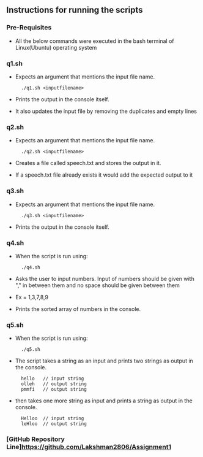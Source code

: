 ## Instructions for running the scripts

### Pre-Requisites
- All the below commands were executed in the bash terminal of Linux(Ubuntu) operating system

### q1.sh
- Expects an argument  that mentions the input file name.
        
        ./q1.sh <inputfilename>
- Prints the output in the console itself.
- It also updates the input file by removing the duplicates and empty lines

### q2.sh
- Expects an argument that mentions the input file name.
        
        ./q2.sh <inputfilename>
        
- Creates a file called speech.txt and stores the output in it.
- If a speech.txt file already exists it would add the expected output to it

### q3.sh
- Expects an argument  that mentions the input file name.
        
        ./q3.sh <inputfilename>
        
- Prints the output in the console itself.

### q4.sh
- When the script is run using:
        
        ./q4.sh
        
- Asks the user to input numbers. Input of numbers should be given with "," in between them and no space should be given between them
- Ex = 1,3,7,8,9
        
- Prints the sorted array of numbers in the console.

### q5.sh
- When the script is run using:
        
        ./q5.sh
        
- The script takes a string as an input and prints two strings as output in the console.
        
        hello   // input string
        olleh   // output string
        pmmfi   // output string
        
- then takes one more string as input and prints a string as output in the console.
        
        Helloo  // input string
        leHloo  // output string

### [GitHub Repository Line]https://github.com/Lakshman2806/Assignment1
